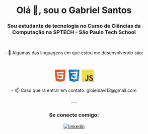 <h1 align="center">Olá 👋, sou o Gabriel Santos</h1>
<h3 align="center">Sou estudante de tecnologia no Curso de Ciências da Computação na SPTECH - São Paulo Tech School</h3>
<br>
<p align="center"> - 🌱 Algumas das linguagens em que estou me desenvolvendo são: </p>
<br>
<p align="center">
  <img src="https://raw.githubusercontent.com/devicons/devicon/master/icons/html5/html5-original.svg" alt="HTML" width="40" height="40"/> 
  <img src="https://raw.githubusercontent.com/devicons/devicon/master/icons/css3/css3-original.svg" alt="CSS" width="40" height="40"/> 
  <img src="https://raw.githubusercontent.com/devicons/devicon/master/icons/javascript/javascript-original.svg" alt="JavaScript" width="40" height="40"/> 
</p>

<p align="center"> - 📫 Caso queira entrar em contato: gibieldavi13@gmail.com </p>

<p align="center"> --- </p>

<h3 align="center">Se conecte comigo:</h3>
<p align="center">
  <a href="https://www.linkedin.com/in/gabrieusu" target="blank">
    <img align="center" src="https://raw.githubusercontent.com/rahuldkjain/github-profile-readme-generator/master/src/images/icons/Social/linked-in-alt.svg" alt="linkedin" height="30" width="40" />
  </a>
</p>
